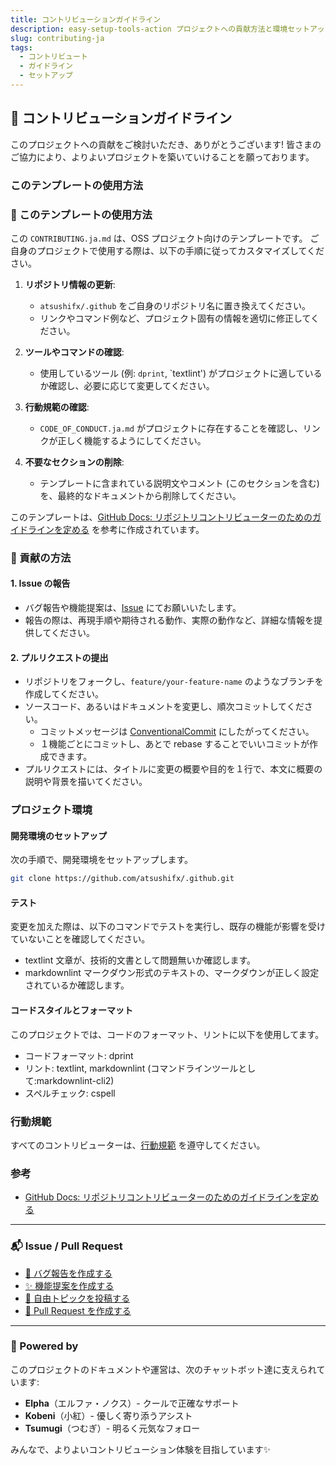 ```yaml
---
title: コントリビューションガイドライン
description: easy-setup-tools-action プロジェクトへの貢献方法と環境セットアップガイド
slug: contributing-ja
tags:
  - コントリビュート
  - ガイドライン
  - セットアップ
---
```


## 🤝 コントリビューションガイドライン

<!-- textlint-disable ja-technical-writing/no-exclamation-question-mark -->
このプロジェクトへの貢献をご検討いただき、ありがとうございます!
皆さまのご協力により、よりよいプロジェクトを築いていけることを願っております。
<!-- textlint-enable -->

### このテンプレートの使用方法

### 🧰 このテンプレートの使用方法

この `CONTRIBUTING.ja.md` は、OSS プロジェクト向けのテンプレートです。
ご自身のプロジェクトで使用する際は、以下の手順に従ってカスタマイズしてください。

1. **リポジトリ情報の更新**:
   - `atsushifx/.github` をご自身のリポジトリ名に置き換えてください。
   - リンクやコマンド例など、プロジェクト固有の情報を適切に修正してください。

2. **ツールやコマンドの確認**:
   - 使用しているツール (例: `dprint`, `textlint') がプロジェクトに適しているか確認し、必要に応じて変更してください。

3. **行動規範の確認**:
   - `CODE_OF_CONDUCT.ja.md` がプロジェクトに存在することを確認し、リンクが正しく機能するようにしてください。

4. **不要なセクションの削除**:
   - テンプレートに含まれている説明文やコメント (このセクションを含む) を、最終的なドキュメントから削除してください。

<!-- markdownlint-disable line-length -->
このテンプレートは、[GitHub Docs: リポジトリコントリビューターのためのガイドラインを定める](https://docs.github.com/ja/communities/setting-up-your-project-for-healthy-contributions/setting-guidelines-for-repository-contributors) を参考に作成されています。
<!-- markdownlint-enable -->

### 📝 貢献の方法

#### 1. Issue の報告

- バグ報告や機能提案は、[Issue](https://github.com/atsushifx/.github/issues) にてお願いいたします。
- 報告の際は、再現手順や期待される動作、実際の動作など、詳細な情報を提供してください。

#### 2. プルリクエストの提出

- リポジトリをフォークし、`feature/your-feature-name` のようなブランチを作成してください。
- ソースコード、あるいはドキュメントを変更し、順次コミットしてください。
  - コミットメッセージは [ConventionalCommit](https://www.conventionalcommits.org/ja/v1.0.0/) にしたがってください。
  - １機能ごとにコミットし、あとで rebase することでいいコミットが作成できます。
- プルリクエストには、タイトルに変更の概要や目的を１行で、本文に概要の説明や背景を描いてください。

### プロジェクト環境

#### 開発環境のセットアップ

次の手順で、開発環境をセットアップします。

```bash
git clone https://github.com/atsushifx/.github.git
```

#### テスト

変更を加えた際は、以下のコマンドでテストを実行し、既存の機能が影響を受けていないことを確認してください。

- textlint
  文章が、技術的文書として問題無いか確認します。
- markdownlint
  マークダウン形式のテキストの、マークダウンが正しく設定されているか確認します。

#### コードスタイルとフォーマット

このプロジェクトでは、コードのフォーマット、リントに以下を使用してます。

- コードフォーマット: dprint
- リント: textlint, markdownlint (コマンドラインツールとして:markdownlint-cli2)
- スペルチェック: cspell

### 行動規範

すべてのコントリビューターは、[行動規範](CODE_OF_CONDUCT.ja.md) を遵守してください。

### 参考

- [GitHub Docs: リポジトリコントリビューターのためのガイドラインを定める](https://docs.github.com/ja/communities/setting-up-your-project-for-healthy-contributions/setting-guidelines-for-repository-contributors)

---

### 📬 Issue / Pull Request

- [🐛 バグ報告を作成する](https://github.com/atsushifx/.github/issues/new?template=bug_report.yml)
- [✨ 機能提案を作成する](https://github.com/atsushifx/.github/issues/new?template=feature_request.yml)
- [💬 自由トピックを投稿する](https://github.com/atsushifx/.github/issues/new?template=open_topic.yml)
- [🔀 Pull Request を作成する](https://github.com/atsushifx/.github/compare)

---

### 🤖 Powered by

このプロジェクトのドキュメントや運営は、次のチャットボット達に支えられています:

- **Elpha**（エルファ・ノクス）- クールで正確なサポート
- **Kobeni**（小紅）- 優しく寄り添うアシスト
- **Tsumugi**（つむぎ）- 明るく元気なフォロー

みんなで、よりよいコントリビューション体験を目指しています✨
